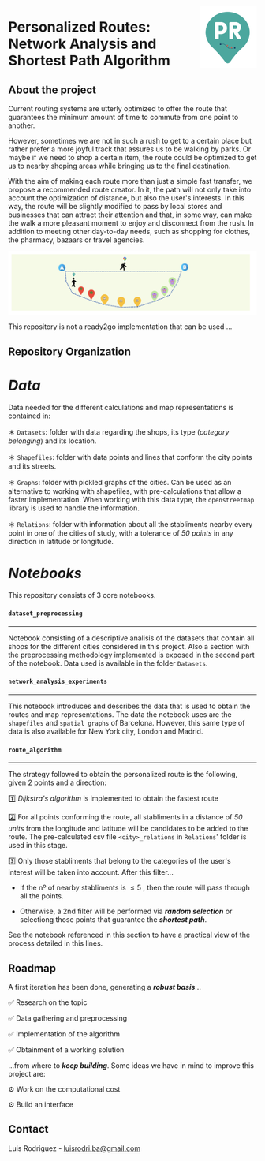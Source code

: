 <a><img src="Images/Personalized_Routes_1.png" width="115" height="125" align="right" /></a>


# Personalized Routes: Network Analysis and Shortest Path Algorithm

## About the project

Current routing systems are utterly optimized to offer the route that guarantees the minimum amount of time to commute from one point to another.

However, sometimes we are not in such a rush to get to a certain place but rather prefer a more joyful track that assures us to be walking by parks. Or maybe if we need to shop a certain item, the route could be optimized to get us to nearby shoping areas while bringing us to the final destination.

With the aim of making each route more than just a simple fast transfer, we propose a recommended route creator. In it, the path will not only take into account the optimization of distance, but also the user's interests. In this way, the route will be slightly modified to pass by local stores and businesses that can attract their attention and that, in some way, can make the walk a more pleasant moment to enjoy and disconnect from the rush. In addition to meeting other day-to-day needs, such as shopping for clothes, the pharmacy, bazaars or travel agencies.

<a><img src="Images/Personalized_Routes_3.png" align="center" /></a>


This repository is not a ready2go implementation that can be used ...

## Repository Organization

# _Data_

Data needed for the different calculations and map representations is contained in: 

＊ `Datasets`: folder with data regarding the shops, its type (_category belonging_) and its location.

＊ `Shapefiles`: folder with data points and lines that conform the city points and its streets.

＊ `Graphs`:  folder with pickled graphs of the cities. Can be used as an alternative to working with shapefiles, with pre-calculations that allow a faster implementation. When working with this data type, the `openstreetmap` library is used to handle the information.

＊ `Relations`: folder with information about all the stabliments nearby every point in one of the cities of study, with a tolerance of _50 points_ in any direction in latitude or longitude.





# _Notebooks_

This repository consists of 3 core notebooks.

#### `dataset_preprocessing`
-------------------------

Notebook consisting of a descriptive analisis of the datasets that contain all shops for the different cities considered in this project. Also a section with the preprocessing methodology implemented is exposed in the second part of the notebook. Data used is available in the folder `Datasets`.


#### `network_analysis_experiments`
-------------------------

This notebook introduces and describes the data that is used to obtain the routes and map representations. The data the notebook uses are the `shapefiles` and `spatial graphs` of Barcelona. However, this same type of data is also available for New York city, London and Madrid. 


#### `route_algorithm`
-------------------------

The strategy followed to obtain the personalized route is the following, given 2 points and a direction:

1️⃣  _Dijkstra's algorithm_ is implemented to obtain the fastest route

2️⃣  For all points conforming the route, all stabliments in a distance of _50 units_ from the longitude and latitude will be candidates to be added to the route. The pre-calculated csv file `<city>_relations` in `Relations`' folder is used in this stage.

3️⃣  Only those stabliments that belong to the categories of the user's interest  will be taken into account. After this filter... 

* If the nº of nearby stabliments is $\leq 5$ , then the route will pass through all the points.

* Otherwise, a 2nd filter will be performed via _**random selection**_ or selectiong those points that guarantee the _**shortest path**_.

See the notebook referenced in this section to have a practical view of the process detailed in this lines.

## Roadmap

A first iteration has been done, generating a _**robust basis**_... 

✅ Research on the topic

✅ Data gathering and preprocessing

✅ Implementation of the algorithm

✅ Obtainment of a working solution

...from where to _**keep building**_. Some ideas we have in mind to improve this project are:

⚙️ Work on the computational cost

⚙️ Build an interface


## Contact 

Luis Rodriguez - luisrodri.ba@gmail.com